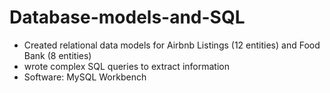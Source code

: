 # Database-models-and-SQL
-	Created relational data models for Airbnb Listings (12 entities) and Food Bank (8 entities)
- wrote complex SQL queries to extract information
- Software: MySQL Workbench

